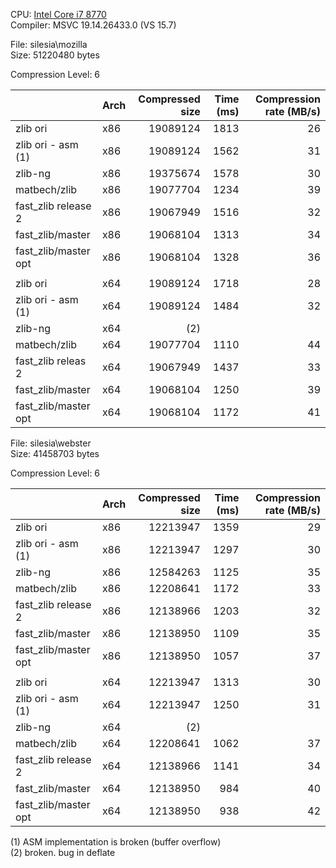 CPU: [Intel Core i7 8770](https://ark.intel.com/products/126686/Intel-Core-i7-8700-Processor-12M-Cache-up-to-4_60-GHz)  
Compiler: MSVC 19.14.26433.0 (VS 15.7)

File: silesia\mozilla  
Size: 51220480 bytes

Compression Level: 6

|                  | Arch | Compressed size | Time (ms) | Compression rate (MB/s) |
| ---------------- | -----| ---------------:| ---------:| -----------------------:|
| zlib ori         | x86  | 19089124        | 1813      | 26 |
| zlib ori - asm (1) | x86  | 19089124        | 1562      | 31 |
| zlib-ng          | x86  | 19375674        | 1578      | 30 |
| matbech/zlib     | x86  | 19077704        | 1234      | 39 |
| fast_zlib release 2 | x86  | 19067949        | 1516      | 32 |
| fast_zlib/master | x86  | 19068104        | 1313      | 34 |
| fast_zlib/master opt | x86  | 19068104        | 1328      | 36 |
|                  |      |                 |           |    |
| zlib ori         | x64  | 19089124        | 1718      | 28 |
| zlib ori - asm (1)  | x64  | 19089124        | 1484      | 32 |
| zlib-ng          | x64  | (2)             |           |    |
| matbech/zlib     | x64  | 19077704        | 1110      | 44 |
| fast_zlib releas 2 | x64  | 19067949        | 1437      | 33 |
| fast_zlib/master | x64  | 19068104        | 1250      | 39 |
| fast_zlib/master opt | x64  | 19068104        | 1172      | 41 |


File: silesia\webster  
Size: 41458703 bytes

Compression Level: 6

|                | Arch | Compressed size | Time (ms) | Compression rate (MB/s) |
| -------------- | -----| ---------------:| ---------:| -----------------------:|
| zlib ori       | x86  | 12213947        | 1359      | 29 |
| zlib ori - asm (1) | x86  | 12213947        | 1297      | 30 |
| zlib-ng        | x86  | 12584263        | 1125      | 35 |
| matbech/zlib   | x86  | 12208641        | 1172      | 33 |
| fast_zlib release 2 | x86  | 12138966        | 1203      | 32 |
| fast_zlib/master | x86  | 12138950        | 1109      | 35 |
| fast_zlib/master opt | x86  | 12138950        | 1057      | 37 |
|                |      |                 |           |    |
| zlib ori       | x64  | 12213947        | 1313      | 30 |
| zlib ori - asm (1) | x64  | 12213947        | 1250      | 31 |
| zlib-ng        | x64  | (2)               |           |    |
| matbech/zlib   | x64  | 12208641        | 1062      | 37 |
| fast_zlib release 2 | x64  | 12138966        | 1141      | 34 |
| fast_zlib/master | x64  | 12138950        | 984      | 40 |
| fast_zlib/master opt | x64  | 12138950        | 938      | 42 |

(1) ASM implementation is broken (buffer overflow)  
(2) broken. bug in deflate